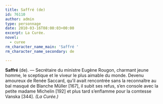 ```yaml
---
title: Saffré (de)
id: 76110
author: admin
type: personnage
date: 2010-03-16T08:00:03+00:00
excerpt: La Curée.
novel:
  - curee
rm_character_name_main: 'Saffré '
rm_character_name_secondary: de

---
```

**<a name="Saffré (de)">Saffré </a>**<a name="Saffré (de)">(de)</a>. — Secrétaire du ministre Eugène Rougon, charmant jeune homme, le sceptique et le viveur le plus aimable du monde. Devenu amoureux de Renée Saccard, qu&rsquo;il avait rencontrée sans la reconnaître au bal masqué de Blanche Müller [167], il subit ses refus, s&rsquo;en console avec la petite madame Michelin [192] et plus tard s&rsquo;enflamme pour la comtesse Vanska [344]. _(La Curée.)_